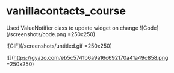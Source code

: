 # vanillacontacts_course

Used ValueNotifier class to update widget on change
![Code](/screenshots/code.png =250x250)

![GIF](/screenshots/untitled.gif =250x250)

![](https://gyazo.com/eb5c5741b6a9a16c692170a41a49c858.png =250x250)
